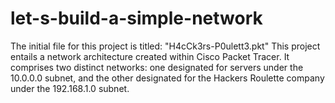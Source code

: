 # let-s-build-a-simple-network
The initial file for this project is titled: "H4cCk3rs-P0ulett3.pkt"  This project entails a network architecture created within Cisco Packet Tracer. It comprises two distinct networks: one designated for servers under the 10.0.0.0 subnet, and the other designated for the Hackers Roulette company under the 192.168.1.0 subnet.
